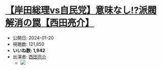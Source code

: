 # [【岸田総理vs自民党】意味なし!?派閥解消の罠【西田亮介】](https://www.youtube.com/watch?v=1DcTnmbPmzM)
-   公開日: 2024-01-20
-   視聴数: 121,850
-   **いいね数: 1,942**
-   出演者: [西田亮介](/rehacq_fan/people/西田亮介 "wikilink")
    - [![](https://img.youtube.com/vi/1DcTnmbPmzM/hqdefault.jpg)](https://www.youtube.com/watch?v=1DcTnmbPmzM)
